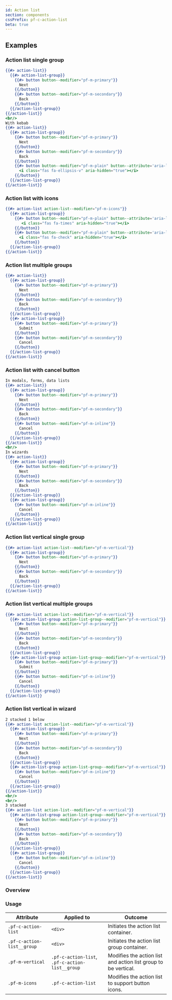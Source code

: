 ```yaml
---
id: Action list
section: components
cssPrefix: pf-c-action-list
beta: true
---
```


## Examples
### Action list single group
```hbs
{{#> action-list}}
  {{#> action-list-group}}
    {{#> button button--modifier="pf-m-primary"}}
      Next
    {{/button}}
    {{#> button button--modifier="pf-m-secondary"}}
      Back
    {{/button}}
  {{/action-list-group}}
{{/action-list}}
<br/>
With kebab
{{#> action-list}}
  {{#> action-list-group}}
    {{#> button button--modifier="pf-m-primary"}}
      Next
    {{/button}}
    {{#> button button--modifier="pf-m-secondary"}}
      Back
    {{/button}}
    {{#> button button--modifier="pf-m-plain" button--attribute='aria-label="Kebab"'}}
      <i class="fas fa-ellipsis-v" aria-hidden="true"></i>
    {{/button}}
  {{/action-list-group}}
{{/action-list}}
```

### Action list with icons
```hbs
{{#> action-list action-list--modifier="pf-m-icons"}}
  {{#> action-list-group}}
    {{#> button button--modifier="pf-m-plain" button--attribute='aria-label="Close"'}}
       <i class="fas fa-times" aria-hidden="true"></i>
    {{/button}}
    {{#> button button--modifier="pf-m-plain" button--attribute='aria-label="Kebab"'}}
      <i class="fas fa-check" aria-hidden="true"></i>
    {{/button}}
  {{/action-list-group}}
{{/action-list}}
```

### Action list multiple groups
```hbs
{{#> action-list}}
  {{#> action-list-group}}
    {{#> button button--modifier="pf-m-primary"}}
      Next
    {{/button}}
    {{#> button button--modifier="pf-m-secondary"}}
      Back
    {{/button}}
  {{/action-list-group}}
  {{#> action-list-group}}
    {{#> button button--modifier="pf-m-primary"}}
      Submit
    {{/button}}
    {{#> button button--modifier="pf-m-secondary"}}
      Cancel
    {{/button}}
  {{/action-list-group}}
{{/action-list}}
```

### Action list with cancel button
```hbs
In modals, forms, data lists
{{#> action-list}}
  {{#> action-list-group}}
    {{#> button button--modifier="pf-m-primary"}}
      Next
    {{/button}}
    {{#> button button--modifier="pf-m-secondary"}}
      Back
    {{/button}}
    {{#> button button--modifier="pf-m-inline"}}
      Cancel
    {{/button}}
  {{/action-list-group}}
{{/action-list}}
<br/>
In wizards
{{#> action-list}}
  {{#> action-list-group}}
    {{#> button button--modifier="pf-m-primary"}}
      Next
    {{/button}}
    {{#> button button--modifier="pf-m-secondary"}}
      Back
    {{/button}}
  {{/action-list-group}}
  {{#> action-list-group}}
    {{#> button button--modifier="pf-m-inline"}}
      Cancel
    {{/button}}
  {{/action-list-group}}
{{/action-list}}
```

### Action list vertical single group
```hbs
{{#> action-list action-list--modifier="pf-m-vertical"}}
  {{#> action-list-group}}
    {{#> button button--modifier="pf-m-primary"}}
      Next
    {{/button}}
    {{#> button button--modifier="pf-m-secondary"}}
      Back
    {{/button}}
  {{/action-list-group}}
{{/action-list}}
```

### Action list vertical multiple groups
```hbs
{{#> action-list action-list--modifier="pf-m-vertical"}}
  {{#> action-list-group action-list-group--modifier="pf-m-vertical"}}
    {{#> button button--modifier="pf-m-primary"}}
      Next
    {{/button}}
    {{#> button button--modifier="pf-m-secondary"}}
      Back
    {{/button}}
  {{/action-list-group}}
  {{#> action-list-group action-list-group--modifier="pf-m-vertical"}}
    {{#> button button--modifier="pf-m-primary"}}
      Submit
    {{/button}}
    {{#> button button--modifier="pf-m-inline"}}
      Cancel
    {{/button}}
  {{/action-list-group}}
{{/action-list}}
```

### Action list vertical in wizard
```hbs
2 stacked 1 below
{{#> action-list action-list--modifier="pf-m-vertical"}}
  {{#> action-list-group}}
    {{#> button button--modifier="pf-m-primary"}}
      Next
    {{/button}}
    {{#> button button--modifier="pf-m-secondary"}}
      Back
    {{/button}}
  {{/action-list-group}}
  {{#> action-list-group action-list-group--modifier="pf-m-vertical"}}
    {{#> button button--modifier="pf-m-inline"}}
      Cancel
    {{/button}}
  {{/action-list-group}}
{{/action-list}}
<br/>
<br/>
3 stacked
{{#> action-list action-list--modifier="pf-m-vertical"}}
  {{#> action-list-group action-list-group--modifier="pf-m-vertical"}}
    {{#> button button--modifier="pf-m-primary"}}
      Next
    {{/button}}
    {{#> button button--modifier="pf-m-secondary"}}
      Back
    {{/button}}
  {{/action-list-group}}
  {{#> action-list-group}}
    {{#> button button--modifier="pf-m-inline"}}
      Cancel
    {{/button}}
  {{/action-list-group}}
{{/action-list}}
```

### Overview

### Usage
| Attribute | Applied to | Outcome |
| -- | -- | -- |
| `.pf-c-action-list` | `<div>` | Initiates the action list container. |
| `.pf-c-action-list__group` | `<div>` | Initiates the action list group container. |
| `.pf-m-vertical` | `.pf-c-action-list`, `.pf-c-action-list__group` | Modifies the action list and action list group to be vertical. |
| `.pf-m-icons` | `.pf-c-action-list` | Modifies the action list to support button icons. |
